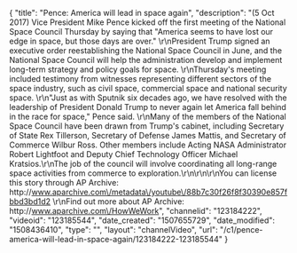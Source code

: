 {
    "title": "Pence: America will lead in space again",
    "description": "(5 Oct 2017) Vice President Mike Pence kicked off the first meeting of the National Space Council Thursday by saying that \"America seems to have lost our edge in space, but those days are over.\" \r\nPresident Trump signed an executive order reestablishing the National Space Council in June, and the National Space Council will help the administration develop and implement long-term strategy and policy goals for space. \r\nThursday's meeting included testimony from witnesses representing different sectors of the space industry, such as civil space, commercial space and national security space. \r\n\"Just as with Sputnik six decades ago, we have resolved with the leadership of President Donald Trump to never again let America fall behind in the race for space,\" Pence said.  \r\nMany of the members of the National Space Council have been drawn from Trump's cabinet, including Secretary of State Rex Tillerson, Secretary of Defense James Mattis, and Secretary of Commerce Wilbur Ross. Other members include Acting NASA Administrator Robert Lightfoot and Deputy Chief Technology Officer Michael Kratsios.\r\nThe job of the council will involve coordinating all long-range space activities from commerce to exploration.\r\n\r\n\r\nYou can license this story through AP Archive: http:\/\/www.aparchive.com\/metadata\/youtube\/88b7c30f26f8f30390e857fbbd3bd1d2 \r\nFind out more about AP Archive: http:\/\/www.aparchive.com\/HowWeWork",
    "channelid": "123184222",
    "videoid": "123185544",
    "date_created": "1507655729",
    "date_modified": "1508436410",
    "type": "",
    "layout": "channelVideo",
    "url": "\/c1\/pence-america-will-lead-in-space-again\/123184222-123185544"
}